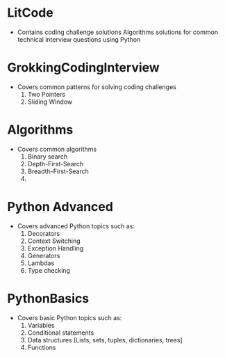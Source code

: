 # LitCode
- Contains coding challenge solutions Algorithms solutions for common technical interview questions using Python

# GrokkingCodingInterview
- Covers common patterns for solving coding challenges
    1. Two Pointers
    2. Sliding Window

# Algorithms
- Covers common algorithms
    1. Binary search
    2. Depth-First-Search
    3. Breadth-First-Search
    4. 

# Python Advanced
- Covers advanced Python topics such as:
    1. Decorators
    2. Context Switching
    3. Exception Handling
    4. Generators
    5. Lambdas
    6. Type checking

# PythonBasics
- Covers basic Python topics such as:
    1. Variables
    2. Conditional statements
    3. Data structures [Lists, sets, tuples, dictionaries, trees]
    4. Functions